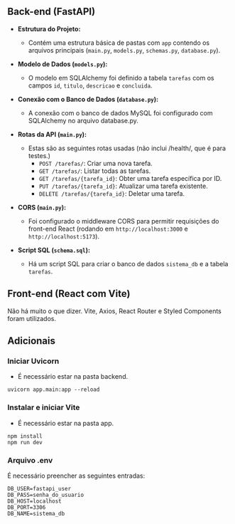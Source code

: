 ## Back-end (FastAPI)

- **Estrutura do Projeto:**
    * Contém uma estrutura básica de pastas com `app` contendo os arquivos principais (`main.py`, `models.py`, `schemas.py`, `database.py`).

- **Modelo de Dados (`models.py`):**
    * O modelo em SQLAlchemy foi definido a tabela `tarefas` com os campos `id`, `titulo`, `descricao` e `concluida`.

- **Conexão com o Banco de Dados (`database.py`):**
    * A conexão com o banco de dados MySQL foi configurado com SQLAlchemy no arquivo database.py.

- **Rotas da API (`main.py`):**
    * Estas são as seguintes rotas usadas (não inclui /health/, que é para testes.)
        * `POST /tarefas/`: Criar uma nova tarefa.
        * `GET /tarefas/`: Listar todas as tarefas.
        * `GET /tarefas/{tarefa_id}`: Obter uma tarefa específica por ID.
        * `PUT /tarefas/{tarefa_id}`: Atualizar uma tarefa existente.
        * `DELETE /tarefas/{tarefa_id}`: Deletar uma tarefa.

- **CORS (`main.py`):**
    * Foi configurado o middleware CORS para permitir requisições do front-end React (rodando em `http://localhost:3000` e `http://localhost:5173`).

- **Script SQL (`schema.sql`):**
    * Há um script SQL para criar o banco de dados `sistema_db` e a tabela `tarefas`.

## Front-end (React com Vite)

Não há muito o que dizer. Vite, Axios, React Router e Styled Components foram utilizados.

## Adicionais

### Iniciar Uvicorn
- É necessário estar na pasta backend.
```
uvicorn app.main:app --reload
```

### Instalar e iniciar Vite 
- É necessário estar na pasta app.
```
npm install
npm run dev
```

### Arquivo .env
É necessário preencher as seguintes entradas:
```
DB_USER=fastapi_user
DB_PASS=senha_do_usuario
DB_HOST=localhost
DB_PORT=3306
DB_NAME=sistema_db
